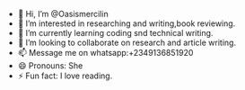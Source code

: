 - 👋 Hi, I’m @Oasismercilin
- 👀 I’m interested in researching and writing,book reviewing.
- 🌱 I’m currently learning coding snd technical writing.
- 💞️ I’m looking to collaborate on research and article writing.
- 📫 Message me on whatsapp:+2349136851920
- 😄 Pronouns: She
- ⚡ Fun fact: I love reading.

<!---
Oasismercilin/Oasismercilin is a ✨ special ✨ repository because its `README.md` (this file) appears on your GitHub profile.
You can click the Preview link to take a look at your changes.
--->
